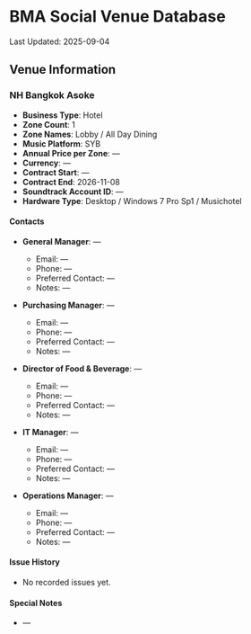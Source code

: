 # BMA Social Venue Database

Last Updated: 2025-09-04

## Venue Information

### NH Bangkok Asoke
- **Business Type**: Hotel
- **Zone Count**: 1
- **Zone Names**: Lobby / All Day Dining
- **Music Platform**: SYB
- **Annual Price per Zone**: —
- **Currency**: —
- **Contract Start**: —
- **Contract End**: 2026-11-08
- **Soundtrack Account ID**: —
- **Hardware Type**: Desktop / Windows 7 Pro Sp1 / Musichotel

#### Contacts
- **General Manager**: —
  - Email: —
  - Phone: —
  - Preferred Contact: —
  - Notes: —

- **Purchasing Manager**: —
  - Email: —
  - Phone: —
  - Preferred Contact: —
  - Notes: —

- **Director of Food & Beverage**: —
  - Email: —
  - Phone: —
  - Preferred Contact: —
  - Notes: —

- **IT Manager**: —
  - Email: —
  - Phone: —
  - Preferred Contact: —
  - Notes: —

- **Operations Manager**: —
  - Email: —
  - Phone: —
  - Preferred Contact: —
  - Notes: —

#### Issue History
- No recorded issues yet.

#### Special Notes
- —
